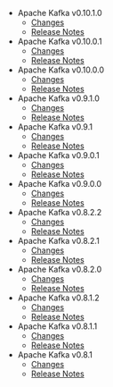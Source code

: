 
<!---
# Licensed to the Apache Software Foundation (ASF) under one
# or more contributor license agreements.  See the NOTICE file
# distributed with this work for additional information
# regarding copyright ownership.  The ASF licenses this file
# to you under the Apache License, Version 2.0 (the
# "License"); you may not use this file except in compliance
# with the License.  You may obtain a copy of the License at
#
#     http://www.apache.org/licenses/LICENSE-2.0
#
# Unless required by applicable law or agreed to in writing, software
# distributed under the License is distributed on an "AS IS" BASIS,
# WITHOUT WARRANTIES OR CONDITIONS OF ANY KIND, either express or implied.
# See the License for the specific language governing permissions and
# limitations under the License.
-->
* Apache Kafka v0.10.1.0
    * [Changes](0.10.1.0/CHANGES.0.10.1.0.md)
    * [Release Notes](0.10.1.0/RELEASENOTES.0.10.1.0.md)
* Apache Kafka v0.10.0.1
    * [Changes](0.10.0.1/CHANGES.0.10.0.1.md)
    * [Release Notes](0.10.0.1/RELEASENOTES.0.10.0.1.md)
* Apache Kafka v0.10.0.0
    * [Changes](0.10.0.0/CHANGES.0.10.0.0.md)
    * [Release Notes](0.10.0.0/RELEASENOTES.0.10.0.0.md)
* Apache Kafka v0.9.1.0
    * [Changes](0.9.1.0/CHANGES.0.9.1.0.md)
    * [Release Notes](0.9.1.0/RELEASENOTES.0.9.1.0.md)
* Apache Kafka v0.9.1
    * [Changes](0.9.1/CHANGES.0.9.1.md)
    * [Release Notes](0.9.1/RELEASENOTES.0.9.1.md)
* Apache Kafka v0.9.0.1
    * [Changes](0.9.0.1/CHANGES.0.9.0.1.md)
    * [Release Notes](0.9.0.1/RELEASENOTES.0.9.0.1.md)
* Apache Kafka v0.9.0.0
    * [Changes](0.9.0.0/CHANGES.0.9.0.0.md)
    * [Release Notes](0.9.0.0/RELEASENOTES.0.9.0.0.md)
* Apache Kafka v0.8.2.2
    * [Changes](0.8.2.2/CHANGES.0.8.2.2.md)
    * [Release Notes](0.8.2.2/RELEASENOTES.0.8.2.2.md)
* Apache Kafka v0.8.2.1
    * [Changes](0.8.2.1/CHANGES.0.8.2.1.md)
    * [Release Notes](0.8.2.1/RELEASENOTES.0.8.2.1.md)
* Apache Kafka v0.8.2.0
    * [Changes](0.8.2.0/CHANGES.0.8.2.0.md)
    * [Release Notes](0.8.2.0/RELEASENOTES.0.8.2.0.md)
* Apache Kafka v0.8.1.2
    * [Changes](0.8.1.2/CHANGES.0.8.1.2.md)
    * [Release Notes](0.8.1.2/RELEASENOTES.0.8.1.2.md)
* Apache Kafka v0.8.1.1
    * [Changes](0.8.1.1/CHANGES.0.8.1.1.md)
    * [Release Notes](0.8.1.1/RELEASENOTES.0.8.1.1.md)
* Apache Kafka v0.8.1
    * [Changes](0.8.1/CHANGES.0.8.1.md)
    * [Release Notes](0.8.1/RELEASENOTES.0.8.1.md)
